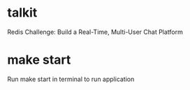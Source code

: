 # talkit
Redis Challenge: Build a Real-Time, Multi-User Chat Platform


# make start
Run make start in terminal to run application
